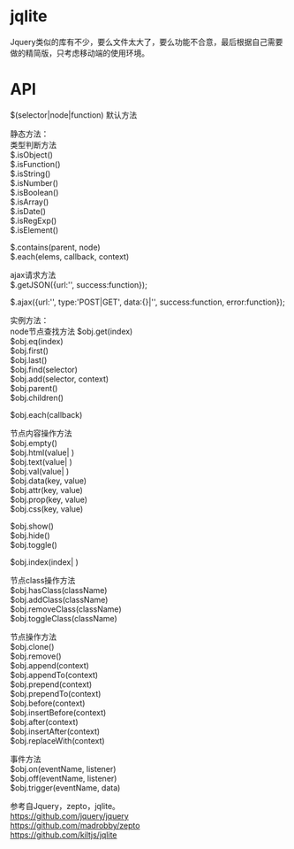 # jqlite

Jquery类似的库有不少，要么文件太大了，要么功能不合意，最后根据自己需要做的精简版，只考虑移动端的使用环境。  


# API

$(selector|node|function) 默认方法  

静态方法：  
类型判断方法  
$.isObject()  
$.isFunction()  
$.isString()  
$.isNumber()  
$.isBoolean()  
$.isArray()  
$.isDate()  
$.isRegExp()  
$.isElement()  

$.contains(parent, node)  
$.each(elems, callback, context)  

ajax请求方法  
$.getJSON({url:'', success:function});  

$.ajax({url:'', type:'POST|GET', data:{}|'', success:function, error:function});  

实例方法：  
node节点查找方法
$obj.get(index)  
$obj.eq(index)  
$obj.first()  
$obj.last()  
$obj.find(selector)  
$obj.add(selector, context)  
$obj.parent()  
$obj.children()  

$obj.each(callback)  

节点内容操作方法  
$obj.empty()  
$obj.html(value| )  
$obj.text(value| )  
$obj.val(value| )  
$obj.data(key, value)  
$obj.attr(key, value)  
$obj.prop(key, value)  
$obj.css(key, value)  

$obj.show()  
$obj.hide()  
$obj.toggle()  

$obj.index(index| )  

节点class操作方法  
$obj.hasClass(className)  
$obj.addClass(className)  
$obj.removeClass(className)  
$obj.toggleClass(className)  

节点操作方法  
$obj.clone()  
$obj.remove()  
$obj.append(context)  
$obj.appendTo(context)  
$obj.prepend(context)  
$obj.prependTo(context)  
$obj.before(context)  
$obj.insertBefore(context)  
$obj.after(context)  
$obj.insertAfter(context)  
$obj.replaceWith(context)  

事件方法  
$obj.on(eventName, listener)  
$obj.off(eventName, listener)  
$obj.trigger(eventName, data)  



参考自Jquery，zepto，jqlite。  
https://github.com/jquery/jquery  
https://github.com/madrobby/zepto  
https://github.com/kiltjs/jqlite  
